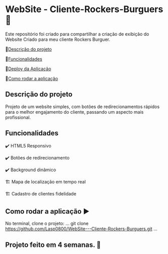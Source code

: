 # WebSite - Cliente-Rockers-Burguers 🍔
Este repositório foi criado para compartilhar a criação de exibição do Website Criado para meu cliente Rockers Burguer.

🔹[Descrição do projeto](#descrição-do-projeto)

🔹[Funcionalidades](#funcionalidades)

🔹[Deploy da Aplicação](#deploy-da-aplicação-dash)

🔹[Como rodar a aplicação](#como-rodar-a-aplicação-arrow_forward)

## Descrição do projeto

<p aligh="justify">
  Projeto de um website simples, com botões de redirecionamentos rápidos para o melhor engajamento do cliente, passando um aspecto mais profissional.
</p>

## Funcionalidades

✔️ HTML5 Responsivo

✔️ Botões de redirecionamento 

✔️ Background dinâmico 

🏗 Mapa de localização em tempo real

🏗 Cadastro de clientes fidelidade

## Como rodar a aplicação ▶️

No terminal, clone o projeto:
...
git clone https://github.com/Lasp0800/WebSite---Cliente-Rockers-Burguers.git
...

<h2> Projeto feito em 4 semanas. 🤗</h2>
